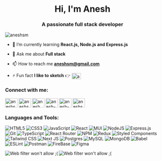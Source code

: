<h1 align="center">Hi, I'm Anesh</h1>
<h3 align="center">A passionate full stack developer</h3>

<p align="left"> <img src="https://komarev.com/ghpvc/?username=aneshsm&label=Profile%20views&color=0e75b6&style=flat" alt="aneshsm" /> </p>

- 🌱 I’m currently learning **React.js, Node.js and Express.js**

- 💬 Ask me about **Full stack**

- 📫 How to reach me **aneshsm@gmail.com**

- ⚡ Fun fact **I like to sketch** 👉 <a href="https://www.instagram.com/arto.beginner" target="blank"><img align="center" src="https://raw.githubusercontent.com/rahuldkjain/github-profile-readme-generator/master/src/images/icons/Social/instagram.svg" alt="aneshsm" height="20" width="30" /></a>

<h3 align="left">Connect with me:</h3>
<p align="left">
<a href="https://codepen.io/aneshsm" target="blank"><img align="center" src="https://raw.githubusercontent.com/rahuldkjain/github-profile-readme-generator/master/src/images/icons/Social/codepen.svg" alt="aneshsm" height="30" width="40" /></a>
<a href="https://dev.to/aneshsm" target="blank"><img align="center" src="https://raw.githubusercontent.com/rahuldkjain/github-profile-readme-generator/master/src/images/icons/Social/devto.svg" alt="aneshsm" height="30" width="40" /></a>
<a href="https://twitter.com/anesh_sm" target="blank"><img align="center" src="https://raw.githubusercontent.com/rahuldkjain/github-profile-readme-generator/master/src/images/icons/Social/twitter.svg" alt="anesh_sm" height="30" width="40" /></a>
<a href="https://linkedin.com/in/anesh-somanath-majalikar-13666b222" target="blank"><img align="center" src="https://raw.githubusercontent.com/rahuldkjain/github-profile-readme-generator/master/src/images/icons/Social/linked-in-alt.svg" alt="anesh-somanath-majalikar-13666b222" height="30" width="40" /></a>
<a href="https://stackoverflow.com/users/anesh-soamanath-majalikar" target="blank"><img align="center" src="https://raw.githubusercontent.com/rahuldkjain/github-profile-readme-generator/master/src/images/icons/Social/stack-overflow.svg" alt="anesh-soamanath-majalikar" height="30" width="40" /></a>
<a href="https://codesandbox.com/aneshsm" target="blank"><img align="center" src="https://raw.githubusercontent.com/rahuldkjain/github-profile-readme-generator/master/src/images/icons/Social/codesandbox.svg" alt="aneshsm" height="30" width="40" /></a>

<h3 align="left">Languages and Tools:</h3>

![HTML5](https://img.shields.io/badge/html5-%23E34F26.svg?style=for-the-badge&logo=html5&logoColor=white) 
![CSS3](https://img.shields.io/badge/css3-%231572B6.svg?style=for-the-badge&logo=css3&logoColor=white) 
![JavaScript](https://img.shields.io/badge/javascript-%23323330.svg?style=for-the-badge&logo=javascript&logoColor=%23F7DF1E)
![React](https://img.shields.io/badge/react-%2320232a.svg?style=for-the-badge&logo=react&logoColor=%2361DAFB) 
![MUI](https://img.shields.io/badge/MUI-%230081CB.svg?style=for-the-badge&logo=mui&logoColor=white)
![NodeJS](https://img.shields.io/badge/node.js-6DA55F?style=for-the-badge&logo=node.js&logoColor=white)
![Express.js](https://img.shields.io/badge/express.js-%23404d59.svg?style=for-the-badge&logo=express&logoColor=%2361DAFB)
![Git](https://img.shields.io/badge/Git-F24E1E?style=for-the-badge&logo=git&logoColor=white) 
![TypeScript](https://img.shields.io/badge/typescript-%23007ACC.svg?style=for-the-badge&logo=typescript&logoColor=white) 
![React Router](https://img.shields.io/badge/React_Router-CA4245?style=for-the-badge&logo=react-router&logoColor=white) 
![NPM](https://img.shields.io/badge/NPM-%23000000.svg?style=for-the-badge&logo=npm&logoColor=red) 
![Redux](https://img.shields.io/badge/redux-%23593d88.svg?style=for-the-badge&logo=redux&logoColor=white) 
![Styled Components](https://img.shields.io/badge/styled--components-DB7093?style=for-the-badge&logo=styled-components&logoColor=white) 
![Tailwind CSS](https://img.shields.io/badge/Tailwind%20CSS-%230081CB.svg?style=for-the-badge&logo=Tailwind%20CSS&logoColor=cyan) 
![Next JS](https://img.shields.io/badge/Next-black?style=for-the-badge&logo=next.js&logoColor=white)
![Postgres](https://img.shields.io/badge/postgres-%23316192.svg?style=for-the-badge&logo=postgresql&logoColor=white) 
![MySQL](https://img.shields.io/badge/mysql-%2300f.svg?style=for-the-badge&logo=mysql&logoColor=white) 
![MongoDB](https://img.shields.io/badge/MongoDB-%234ea94b.svg?style=for-the-badge&logo=mongodb&logoColor=white) 
![Babel](https://img.shields.io/badge/Babel-F9DC3e?style=for-the-badge&logo=babel&logoColor=black) 
![ESLint](https://img.shields.io/badge/ESLint-4B3263?style=for-the-badge&logo=eslint&logoColor=white) 
![Postman](https://img.shields.io/badge/Postman-FF6C37?style=for-the-badge&logo=postman&logoColor=white) 
![FireBase](https://img.shields.io/badge/Firebase-%23000000.svg?style=for-the-badge&logo=Firebase&logoColor=yellow) 
![Figma](https://img.shields.io/badge/Figma-F24E1E?style=for-the-badge&logo=figma&logoColor=green) 

<p><img align="left" src="https://github-readme-stats.vercel.app/api/top-langs?username=aneshsm&theme=dark&hide_border=false&include_all_commits=false&count_private=false&show_icons=true&locale=en&layout=compact" alt="Web filter won't allow ;(" /> <img align="center" src="https://github-readme-stats.vercel.app/api?username=aneshsm&theme=dark&hide_border=false&show_icons=true&locale=en" alt="Web filter won't allow ;(" /></p>

